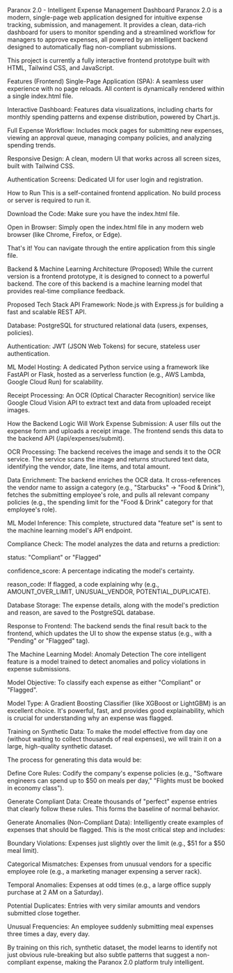 Paranox 2.0 - Intelligent Expense Management Dashboard
Paranox 2.0 is a modern, single-page web application designed for intuitive expense tracking, submission, and management. It provides a clean, data-rich dashboard for users to monitor spending and a streamlined workflow for managers to approve expenses, all powered by an intelligent backend designed to automatically flag non-compliant submissions.

This project is currently a fully interactive frontend prototype built with HTML, Tailwind CSS, and JavaScript.

Features (Frontend)
Single-Page Application (SPA): A seamless user experience with no page reloads. All content is dynamically rendered within a single index.html file.

Interactive Dashboard: Features data visualizations, including charts for monthly spending patterns and expense distribution, powered by Chart.js.

Full Expense Workflow: Includes mock pages for submitting new expenses, viewing an approval queue, managing company policies, and analyzing spending trends.

Responsive Design: A clean, modern UI that works across all screen sizes, built with Tailwind CSS.

Authentication Screens: Dedicated UI for user login and registration.

How to Run
This is a self-contained frontend application. No build process or server is required to run it.

Download the Code: Make sure you have the index.html file.

Open in Browser: Simply open the index.html file in any modern web browser (like Chrome, Firefox, or Edge).

That's it! You can navigate through the entire application from this single file.

Backend & Machine Learning Architecture (Proposed)
While the current version is a frontend prototype, it is designed to connect to a powerful backend. The core of this backend is a machine learning model that provides real-time compliance feedback.

Proposed Tech Stack
API Framework: Node.js with Express.js for building a fast and scalable REST API.

Database: PostgreSQL for structured relational data (users, expenses, policies).

Authentication: JWT (JSON Web Tokens) for secure, stateless user authentication.

ML Model Hosting: A dedicated Python service using a framework like FastAPI or Flask, hosted as a serverless function (e.g., AWS Lambda, Google Cloud Run) for scalability.

Receipt Processing: An OCR (Optical Character Recognition) service like Google Cloud Vision API to extract text and data from uploaded receipt images.

How the Backend Logic Will Work
Expense Submission: A user fills out the expense form and uploads a receipt image. The frontend sends this data to the backend API (/api/expenses/submit).

OCR Processing: The backend receives the image and sends it to the OCR service. The service scans the image and returns structured text data, identifying the vendor, date, line items, and total amount.

Data Enrichment: The backend enriches the OCR data. It cross-references the vendor name to assign a category (e.g., "Starbucks" -> "Food & Drink"), fetches the submitting employee's role, and pulls all relevant company policies (e.g., the spending limit for the "Food & Drink" category for that employee's role).

ML Model Inference: This complete, structured data "feature set" is sent to the machine learning model's API endpoint.

Compliance Check: The model analyzes the data and returns a prediction:

status: "Compliant" or "Flagged"

confidence_score: A percentage indicating the model's certainty.

reason_code: If flagged, a code explaining why (e.g., AMOUNT_OVER_LIMIT, UNUSUAL_VENDOR, POTENTIAL_DUPLICATE).

Database Storage: The expense details, along with the model's prediction and reason, are saved to the PostgreSQL database.

Response to Frontend: The backend sends the final result back to the frontend, which updates the UI to show the expense status (e.g., with a "Pending" or "Flagged" tag).

The Machine Learning Model: Anomaly Detection
The core intelligent feature is a model trained to detect anomalies and policy violations in expense submissions.

Model Objective: To classify each expense as either "Compliant" or "Flagged".

Model Type: A Gradient Boosting Classifier (like XGBoost or LightGBM) is an excellent choice. It's powerful, fast, and provides good explainability, which is crucial for understanding why an expense was flagged.

Training on Synthetic Data:
To make the model effective from day one (without waiting to collect thousands of real expenses), we will train it on a large, high-quality synthetic dataset.

The process for generating this data would be:

Define Core Rules: Codify the company's expense policies (e.g., "Software engineers can spend up to $50 on meals per day," "Flights must be booked in economy class").

Generate Compliant Data: Create thousands of "perfect" expense entries that clearly follow these rules. This forms the baseline of normal behavior.

Generate Anomalies (Non-Compliant Data): Intelligently create examples of expenses that should be flagged. This is the most critical step and includes:

Boundary Violations: Expenses just slightly over the limit (e.g., $51 for a $50 meal limit).

Categorical Mismatches: Expenses from unusual vendors for a specific employee role (e.g., a marketing manager expensing a server rack).

Temporal Anomalies: Expenses at odd times (e.g., a large office supply purchase at 2 AM on a Saturday).

Potential Duplicates: Entries with very similar amounts and vendors submitted close together.

Unusual Frequencies: An employee suddenly submitting meal expenses three times a day, every day.

By training on this rich, synthetic dataset, the model learns to identify not just obvious rule-breaking but also subtle patterns that suggest a non-compliant expense, making the Paranox 2.0 platform truly intelligent.
